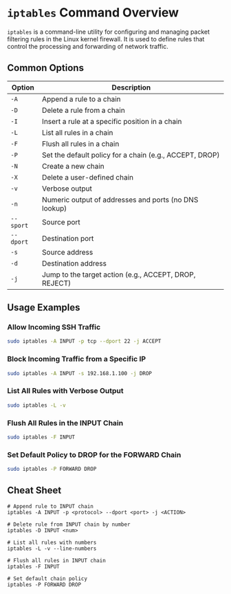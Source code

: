 # `iptables` Command Overview

`iptables` is a command-line utility for configuring and managing packet filtering rules in the Linux kernel firewall. It is used to define rules that control the processing and forwarding of network traffic.

## Common Options

| Option      | Description                                                       |
|-------------|-------------------------------------------------------------------|
| `-A`        | Append a rule to a chain                                          |
| `-D`        | Delete a rule from a chain                                        |
| `-I`        | Insert a rule at a specific position in a chain                   |
| `-L`        | List all rules in a chain                                         |
| `-F`        | Flush all rules in a chain                                        |
| `-P`        | Set the default policy for a chain (e.g., ACCEPT, DROP)           |
| `-N`        | Create a new chain                                                |
| `-X`        | Delete a user-defined chain                                       |
| `-v`        | Verbose output                                                    |
| `-n`        | Numeric output of addresses and ports (no DNS lookup)             |
| `--sport`   | Source port                                                       |
| `--dport`   | Destination port                                                  |
| `-s`        | Source address                                                    |
| `-d`        | Destination address                                               |
| `-j`        | Jump to the target action (e.g., ACCEPT, DROP, REJECT)            |

## Usage Examples

### Allow Incoming SSH Traffic
```bash
sudo iptables -A INPUT -p tcp --dport 22 -j ACCEPT
```

### Block Incoming Traffic from a Specific IP
```bash
sudo iptables -A INPUT -s 192.168.1.100 -j DROP
```

### List All Rules with Verbose Output
```bash
sudo iptables -L -v
```

### Flush All Rules in the INPUT Chain
```bash
sudo iptables -F INPUT
```

### Set Default Policy to DROP for the FORWARD Chain
```bash
sudo iptables -P FORWARD DROP
```

## Cheat Sheet

```plaintext
# Append rule to INPUT chain
iptables -A INPUT -p <protocol> --dport <port> -j <ACTION>

# Delete rule from INPUT chain by number
iptables -D INPUT <num>

# List all rules with numbers
iptables -L -v --line-numbers

# Flush all rules in INPUT chain
iptables -F INPUT

# Set default chain policy
iptables -P FORWARD DROP
```
